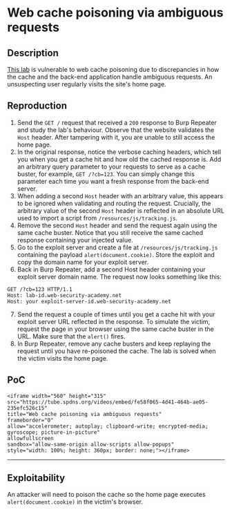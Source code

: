 # Web cache poisoning via ambiguous requests

## Description

[This lab](https://portswigger.net/web-security/host-header/exploiting/lab-host-header-web-cache-poisoning-via-ambiguous-requests) is vulnerable to web cache poisoning due to discrepancies in how the cache and the back-end application handle ambiguous requests. An unsuspecting user regularly visits the site's home page.

## Reproduction

1. Send the `GET /` request that received a `200` response to Burp Repeater and study the lab's behaviour. Observe that the website validates the `Host` header. After tampering with it, you are unable to still access the home page.
2. In the original response, notice the verbose caching headers, which tell you when you get a cache hit and how old the cached response is. Add an arbitrary query parameter to your requests to serve as a cache buster, for example, `GET /?cb=123`. You can simply change this parameter each time you want a fresh response from the back-end server.
3. When adding a second `Host` header with an arbitrary value, this appears to be ignored when validating and routing the request. Crucially, the arbitrary value of the second `Host` header is reflected in an absolute URL used to import a script from `/resources/js/tracking.js`.
4. Remove the second `Host` header and send the request again using the same cache buster. Notice that you still receive the same cached response containing your injected value.
5. Go to the exploit server and create a file at ``/resources/js/tracking.js`` containing the payload `alert(document.cookie)`. Store the exploit and copy the domain name for your exploit server.
6. Back in Burp Repeater, add a second Host header containing your exploit server domain name. The request now looks something like this:

```text
GET /?cb=123 HTTP/1.1
Host: lab-id.web-security-academy.net
Host: your exploit-server-id.web-security-academy.net
```

7. Send the request a couple of times until you get a cache hit with your exploit server URL reflected in the response. To simulate the victim, request the page in your browser using the same cache buster in the URL. Make sure that the ``alert()`` fires.
8. In Burp Repeater, remove any cache busters and keep replaying the request until you have re-poisoned the cache. The lab is solved when the victim visits the home page.

## PoC

```{raw} html
<iframe width="560" height="315"
src="https://tube.spdns.org/videos/embed/fe58f065-4d41-464b-ae05-235efc526c15"
title="Web cache poisoning via ambiguous requests"
frameborder="0"
allow="accelerometer; autoplay; clipboard-write; encrypted-media; gyroscope; picture-in-picture"
allowfullscreen
sandbox="allow-same-origin allow-scripts allow-popups"
style="width: 100%; height: 360px; border: none;"></iframe>
```

----

## Exploitability

An attacker will need to poison the cache so the home page executes `alert(document.cookie)` in the victim's browser. 
